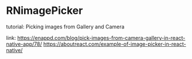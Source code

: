 # RNimagePicker
tutorial: Picking images from Gallery and Camera

link: <https://enappd.com/blog/pick-images-from-camera-gallery-in-react-native-app/78/>
https://aboutreact.com/example-of-image-picker-in-react-native/
